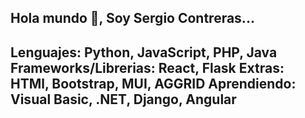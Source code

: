 <h2>Hola mundo 👾, Soy Sergio Contreras...<h2/>

  
  Lenguajes: Python, JavaScript, PHP, Java
  Frameworks/Librerias: React, Flask
  Extras: HTMl, Bootstrap, MUI, AGGRID
  Aprendiendo: Visual Basic, .NET, Django, Angular

<!--
**xWawi/xWawi** is a ✨ _special_ ✨ repository because its `README.md` (this file) appears on your GitHub profile.

Here are some ideas to get you started:

- 🔭 I’m currently working on ...
- 🌱 I’m currently learning ...
- 👯 I’m looking to collaborate on ...
- 🤔 I’m looking for help with ...
- 💬 Ask me about ...
- 📫 How to reach me: ...
- 😄 Pronouns: ...  ff
- ⚡ Fun fact: ...
-->
